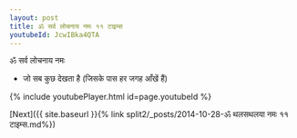```yaml
---
layout: post
title: ॐ सर्व लोचनाय नमः ११ टाइम्स
youtubeId: JcwIBka4QTA
---
```

 
 
 ॐ सर्व लोचनाय नमः  
 
 -  जो सब कुछ देखता है (जिसके पास हर जगह आँखें हैं) 
 
  
 
  
 
 
 
 
 
 


{% include youtubePlayer.html id=page.youtubeId %}
 
[Next]({{ site.baseurl }}{% link  split2/_posts/2014-10-28-ॐ थलसथलया नमः ११ टाइम्स.md%})
 
